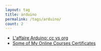 ```yaml
---
layout: tag
title: arduino
permalink: /tags/arduino/
count: 2
---
```


- [L'affaire Arduino: cc vs org](https://garambo.it/posts/2015-05-29-arduino-cc-org)
- [Some of My Online Courses Certificates](https://samirpaulb.github.io/blog-jekyll/posts/some-of-my-online-courses-certificates/)
